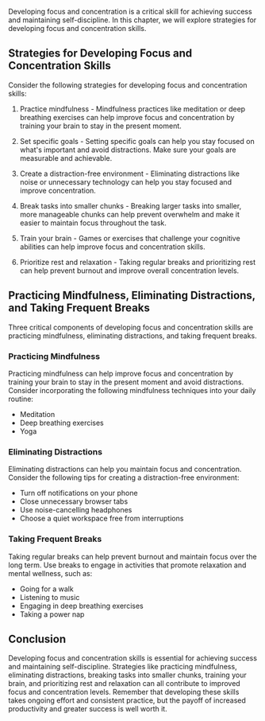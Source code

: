 
Developing focus and concentration is a critical skill for achieving success and maintaining self-discipline. In this chapter, we will explore strategies for developing focus and concentration skills.

Strategies for Developing Focus and Concentration Skills
--------------------------------------------------------

Consider the following strategies for developing focus and concentration skills:

1. Practice mindfulness - Mindfulness practices like meditation or deep breathing exercises can help improve focus and concentration by training your brain to stay in the present moment.

2. Set specific goals - Setting specific goals can help you stay focused on what's important and avoid distractions. Make sure your goals are measurable and achievable.

3. Create a distraction-free environment - Eliminating distractions like noise or unnecessary technology can help you stay focused and improve concentration.

4. Break tasks into smaller chunks - Breaking larger tasks into smaller, more manageable chunks can help prevent overwhelm and make it easier to maintain focus throughout the task.

5. Train your brain - Games or exercises that challenge your cognitive abilities can help improve focus and concentration skills.

6. Prioritize rest and relaxation - Taking regular breaks and prioritizing rest can help prevent burnout and improve overall concentration levels.

Practicing Mindfulness, Eliminating Distractions, and Taking Frequent Breaks
----------------------------------------------------------------------------

Three critical components of developing focus and concentration skills are practicing mindfulness, eliminating distractions, and taking frequent breaks.

### Practicing Mindfulness

Practicing mindfulness can help improve focus and concentration by training your brain to stay in the present moment and avoid distractions. Consider incorporating the following mindfulness techniques into your daily routine:

* Meditation
* Deep breathing exercises
* Yoga

### Eliminating Distractions

Eliminating distractions can help you maintain focus and concentration. Consider the following tips for creating a distraction-free environment:

* Turn off notifications on your phone
* Close unnecessary browser tabs
* Use noise-cancelling headphones
* Choose a quiet workspace free from interruptions

### Taking Frequent Breaks

Taking regular breaks can help prevent burnout and maintain focus over the long term. Use breaks to engage in activities that promote relaxation and mental wellness, such as:

* Going for a walk
* Listening to music
* Engaging in deep breathing exercises
* Taking a power nap

Conclusion
---------------

Developing focus and concentration skills is essential for achieving success and maintaining self-discipline. Strategies like practicing mindfulness, eliminating distractions, breaking tasks into smaller chunks, training your brain, and prioritizing rest and relaxation can all contribute to improved focus and concentration levels. Remember that developing these skills takes ongoing effort and consistent practice, but the payoff of increased productivity and greater success is well worth it.
